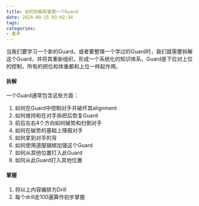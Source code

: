 ```yaml
---
title: 如何拆解和掌握一个Guard
date: 2024-09-15 03:02:34
tags:
categories:
- 柔术
---
```


当我们要学习一个新的Guard，或者要整理一个学过的Guard时，我们就需要拆解这个Guard，并将其重新组织，形成一个系统化的知识体系，Guard是下位对上位的控制，所有的把位和体重都和上位一样起作用。



#### 拆解

一个Guard通常包含这些方面：

1. 如何在Guard中控制对手并破坏其alignment
2. 如何维持和在对手拆把后恢复Guard
3. 前后左右4个方向如何破势和扫倒对手
4. 如何在破势的基础上降服对手
5. 如何拿到对手的背
6. 如何使用道服捆绑加强这个Guard
7. 如何从其他位置打入此Guard
8. 如何从此Guard打入其他位置



#### 掌握

1. 将以上内容编排为Drill
2. 每个drill走100遍算作初步掌握

